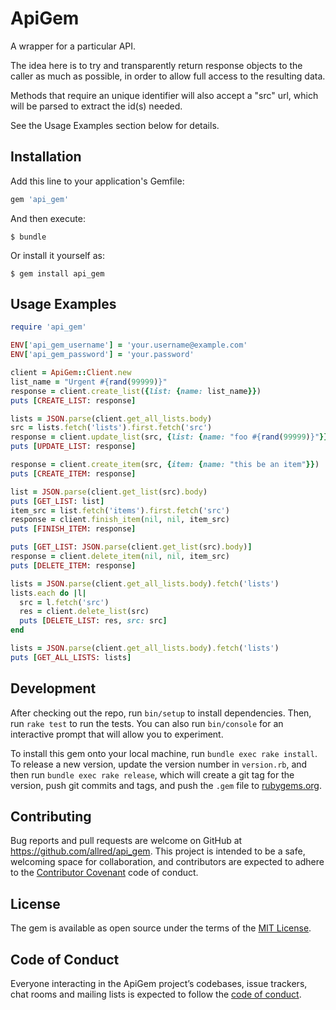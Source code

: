 # ApiGem

A wrapper for a particular API.

The idea here is to try and transparently return response objects to the caller as much as possible, in order to allow full access to the resulting data.

Methods that require an unique identifier will also accept a "src" url, which will be parsed to extract the id(s) needed.

See the Usage Examples section below for details.

## Installation

Add this line to your application's Gemfile:

```ruby
gem 'api_gem'
```

And then execute:

    $ bundle

Or install it yourself as:

    $ gem install api_gem

## Usage Examples

```ruby
require 'api_gem'

ENV['api_gem_username'] = 'your.username@example.com'
ENV['api_gem_password'] = 'your.password'

client = ApiGem::Client.new
list_name = "Urgent #{rand(99999)}"
response = client.create_list({list: {name: list_name}})
puts [CREATE_LIST: response]

lists = JSON.parse(client.get_all_lists.body)
src = lists.fetch('lists').first.fetch('src')
response = client.update_list(src, {list: {name: "foo #{rand(99999)}"}})
puts [UPDATE_LIST: response]

response = client.create_item(src, {item: {name: "this be an item"}})
puts [CREATE_ITEM: response]

list = JSON.parse(client.get_list(src).body)
puts [GET_LIST: list]
item_src = list.fetch('items').first.fetch('src')
response = client.finish_item(nil, nil, item_src)
puts [FINISH_ITEM: response]

puts [GET_LIST: JSON.parse(client.get_list(src).body)]
response = client.delete_item(nil, nil, item_src)
puts [DELETE_ITEM: response]

lists = JSON.parse(client.get_all_lists.body).fetch('lists')
lists.each do |l|
  src = l.fetch('src')
  res = client.delete_list(src)
  puts [DELETE_LIST: res, src: src]
end

lists = JSON.parse(client.get_all_lists.body).fetch('lists')
puts [GET_ALL_LISTS: lists]
```

## Development

After checking out the repo, run `bin/setup` to install dependencies. Then, run `rake test` to run the tests. You can also run `bin/console` for an interactive prompt that will allow you to experiment.

To install this gem onto your local machine, run `bundle exec rake install`. To release a new version, update the version number in `version.rb`, and then run `bundle exec rake release`, which will create a git tag for the version, push git commits and tags, and push the `.gem` file to [rubygems.org](https://rubygems.org).

## Contributing

Bug reports and pull requests are welcome on GitHub at https://github.com/allred/api_gem. This project is intended to be a safe, welcoming space for collaboration, and contributors are expected to adhere to the [Contributor Covenant](http://contributor-covenant.org) code of conduct.

## License

The gem is available as open source under the terms of the [MIT License](http://opensource.org/licenses/MIT).

## Code of Conduct

Everyone interacting in the ApiGem project’s codebases, issue trackers, chat rooms and mailing lists is expected to follow the [code of conduct](https://github.com/[USERNAME]/api_gem/blob/master/CODE_OF_CONDUCT.md).
